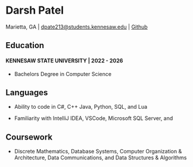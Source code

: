 # Darsh Patel

Marietta, GA | dpate213@students.kennesaw.edu | [Github]([duhrshh](https://github.com/duhrshh)) 
 ## **Education**

 #### **KENNESAW STATE UNIVERSITY** | **2022 - 2026**

 - Bachelors Degree in Computer Science

 ## **Languages**

 - Ability to code in C#, C++ Java, Python, SQL, and Lua

 - Familiarity with IntelliJ IDEA, VSCode, Microsoft SQL Server, and 

 ## **Coursework**
 - Discrete Mathematics, Database Systems, Computer Organization & Architecture, Data Communications, and Data Structures & Algorithms

